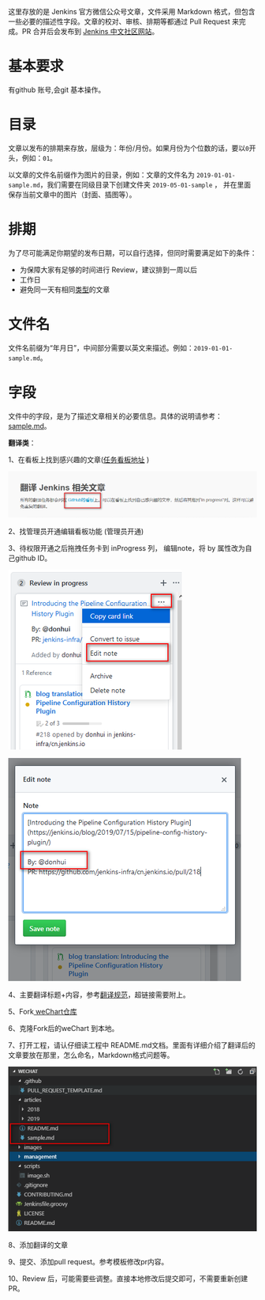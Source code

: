 这里存放的是 Jenkins 官方微信公众号文章，文件采用 Markdown 格式，但包含一些必要的描述性字段。文章的校对、审核、排期等都通过 Pull Request 来完成。PR 合并后会发布到 [Jenkins 中文社区网站](https://jenkins-zh.cn/wechat/)。

# 基本要求 
有github 账号,会git 基本操作。

# 目录

文章以发布的排期来存放，层级为：年份/月份。如果月份为个位数的话，要以`0`开头，例如：`01`。

以文章的文件名前缀作为图片的目录，例如：文章的文件名为 `2019-01-01-sample.md`，我们需要在同级目录下创建文件夹 `2019-05-01-sample` ，
并在里面保存当前文章中的图片（封面、插图等）。

# 排期

为了尽可能满足你期望的发布日期，可以自行选择，但同时需要满足如下的条件：

* 为保障大家有足够的时间进行 Review，建议排到一周以后
* 工作日
* 避免同一天有相同[类型](https://github.com/jenkins-infra/wechat/tree/master/management/operators)的文章

# 文件名

文件名前缀为“年月日”，中间部分需要以英文来描述。例如：`2019-01-01-sample.md`。

# 字段

文件中的字段，是为了描述文章相关的必要信息。具体的说明请参考：[sample.md](sample.md)。



**翻译类**：

1、在看板上找到感兴趣的文章([任务看板地址](https://github.com/orgs/jenkins-zh/projects/2)	)

![img](../images/readme/github1.png)  

2、找管理员开通编辑看板功能 (管理员开通) 

3、待权限开通之后拖拽任务卡到 inProgress 列， 编辑note，将 by 属性改为自己github ID。

![img](../images/readme/ReviewInProgress.png) 

![img](../images/readme/EditNote.png)  

4、主要翻译标题+内容，参考[翻译规范](https://github.com/jenkins-zh/translation-spec/blob/master/specification.md)，超链接需要附上。

5、Fork[ weChart仓库](https://github.com/jenkins-infra/wechat)

6、克隆Fork后的weChart 到本地。

7、打开工程，请认仔细读工程中 README.md文档。里面有详细介绍了翻译后的文章要放在那里，怎么命名，Markdown格式问题等。

![img](../images/readme/ReadMe.png)  

8、添加翻译的文章

9、提交、添加pull request。参考模板修改pr内容。

10、Review 后，可能需要些调整。直接本地修改后提交即可，不需要重新创建PR。
